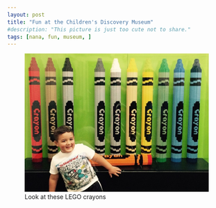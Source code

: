 ```yaml
---
layout: post
title: "Fun at the Children's Discovery Museum"
#description: "This picture is just too cute not to share."
tags: [nana, fun, museum, ]
---
```


<figure>
	<img src="/uploads/2015/08/2015-08-14 11.04.36.jpg" alt="">
	<figcaption>Look at these LEGO crayons</figcaption>
</figure>